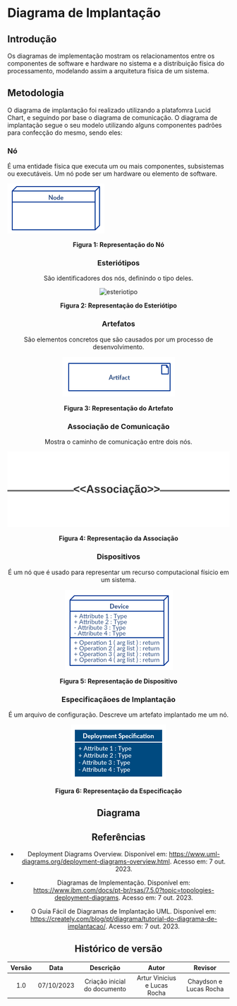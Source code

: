 # Diagrama de Implantação

## Introdução

Os diagramas de implementação mostram os relacionamentos entre os componentes de software e hardware no sistema e a distribuição física do processamento, modelando assim a arquitetura física de um sistema. 

## Metodologia

O diagrama de implantação foi realizado utilizando a platafomra Lucid Chart, e seguindo por base o diagrama de comunicação. O diagrama de implantação segue o seu modelo utilizando alguns componentes padrões para confecção do mesmo, sendo eles:

### Nó

É uma entidade física que executa um ou mais componentes, subsistemas ou executáveis. Um nó pode ser um hardware ou elemento de software.

![No](../assets//modelagem/No.png)

<div style="text-align: center">
<figcaption style="text-align: center">
    <b>Figura 1: Representação do Nó</b>
</figcaption>

### Esteriótipos

São identificadores dos nós, definindo o tipo deles.

![esteriotipo](../assets//modelagem/esteriotipo.jg)

<div style="text-align: center">
<figcaption style="text-align: center">
    <b>Figura 2: Representação do Esteriótipo</b>
</figcaption>

### Artefatos

São elementos concretos que são causados por um processo de desenvolvimento.

![Artefato](../assets//modelagem/Artefato.png)

<div style="text-align: center">
<figcaption style="text-align: center">
    <b>Figura 3: Representação do Artefato</b>
</figcaption>

### Associação de Comunicação

Mostra o caminho de comunicação entre dois nós.

![Associaçao](../assets//modelagem/Associação.png)

<div style="text-align: center">
<figcaption style="text-align: center">
    <b>Figura 4: Representação da Associação</b>
</figcaption>

### Dispositivos

É um nó que é usado para representar um recurso computacional físicio em um sistema.

![Dispositivo](../assets//modelagem/Dispositivo.png)

<div style="text-align: center">
<figcaption style="text-align: center">
    <b>Figura 5: Representação de Dispositivo</b>
</figcaption>

### Especificaçãoes de Implantação

É um arquivo de configuração. Descreve um artefato implantado me um nó.

![Especificacao](../assets//modelagem/especificação.png)

<div style="text-align: center">
<figcaption style="text-align: center">
    <b>Figura 6: Representação da Especificação</b>
</figcaption>

## Diagrama



## Referências

- Deployment Diagrams Overview. Disponível em: <https://www.uml-diagrams.org/deployment-diagrams-overview.html>. Acesso em: 7 out. 2023.

- Diagramas de Implementação. Disponível em: <https://www.ibm.com/docs/pt-br/rsas/7.5.0?topic=topologies-deployment-diagrams>. Acesso em: 7 out. 2023.

- O Guia Fácil de Diagramas de Implantação UML. Disponível em: <https://creately.com/blog/pt/diagrama/tutorial-do-diagrama-de-implantacao/>. Acesso em: 7 out. 2023.

## Histórico de versão

| Versão |    Data    |          Descrição           |          Autor          |       Revisor        |
| :----: | :--------: | :--------------------------: | :---------------------: | :------------------: |
|  1.0   | 07/10/2023 | Criação inicial do documento | Artur Vinicius e Lucas Rocha| Chaydson e Lucas Rocha |
